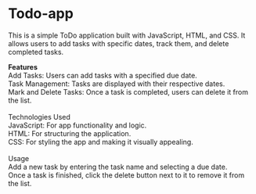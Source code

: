 # Todo-app

This is a simple ToDo application built with JavaScript, HTML, and CSS. It allows users to add tasks with specific dates, track them, and delete completed tasks.<br>

<b>Features</b><br>
Add Tasks: Users can add tasks with a specified due date.<br>
Task Management: Tasks are displayed with their respective dates.<br>
Mark and Delete Tasks: Once a task is completed, users can delete it from the list.<br>
<br>
Technologies Used<br>
JavaScript: For app functionality and logic.<br>
HTML: For structuring the application.<br>
CSS: For styling the app and making it visually appealing.<br>
<br>
Usage<br>
Add a new task by entering the task name and selecting a due date.<br>
Once a task is finished, click the delete button next to it to remove it from the list.<br>
